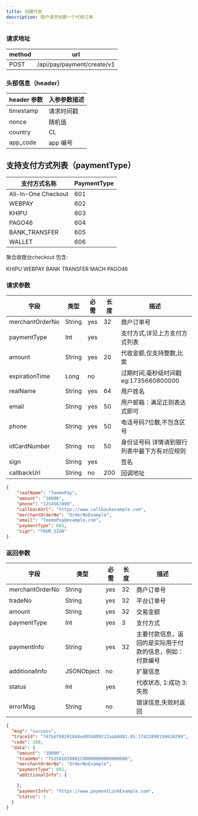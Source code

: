 ```yaml
---
title: 创建代收
description: 商户请求创建一个代收订单
---
```


### 请求地址

| method | url                        |
| ------ | -------------------------- |
| POST   | /api/pay/payment/create/v1 |

### 头部信息（header）

| header 参数 | 入参参数描述 |
| ----------- |--------|
| timestamp   | 请求时间戳  |
| nonce       | 随机值    |
| country     | CL     |
| app_code    | app 编号 |

## 支持支付方式列表（paymentType）

| 支付方式名称 | PaymentType |
|--------|-------------|
| All-In-One Checkout | 601                     |
| WEBPAY              | 602                     |
| KHIPU               | 603                     |
| PAGO46              | 604                     |
| BANK_TRANSFER       | 605                     |
| WALLET              | 606                     |

聚合收银台checkout 包含:

KHIPU
WEBPAY
BANK TRANSFER
MACH
PAGO46

 

### 请求参数

| 字段            | 类型   | 必需  | 长度  | 描述                      |
| --------------- | ------ |-----|-----|-------------------------|
| merchantOrderNo | String | yes | 32  | 商户订单号                   |
| paymentType     | Int    | yes |     | 支付方式,详见上方支付方式列表         |
| amount          | String | yes | 20  | 代收金额,仅支持整数,比索           |
| expirationTime  | Long   | no  |     | 过期时间,毫秒级时间戳 eg:1735660800000                     |
| realName        | String | yes | 64  | 用户姓名                    |
| email           | String | yes | 50  | 用户邮箱：满足正则表达式即可          |
| phone           | String | yes | 50  | 电话号码7位数,不包含区号           |
| idCardNumber    | String | no  | 50  | 身份证号码 详情请到银行列表中最下方有对应规则 |
| sign            | String | yes |     | 签名                      |
| callbackUrl     | String | no  | 200 | 回调地址                    |

```json title="请求示例"
{
    "realName": "TeemoPay",
    "amount": "10000",
    "phone": "1234567890",
    "callbackUrl": "https://www.callbackexample.com",
    "merchantOrderNo": "OrderNoExample",
    "email": "TeemoPay@example.com",
    "paymentType": 601,
    "sign": "YOUR_SIGN"
}
```

### 返回参数

| 字段            | 类型       | 必需 | 长度 | 描述                                                     |
| --------------- | ---------- | ---- | ---- | -------------------------------------------------------- |
| merchantOrderNo | String     | yes  | 32   | 商户订单号                                               |
| tradeNo         | String     | yes  | 32   | 平台订单号                                               |
| amount          | String     | yes  | 32   | 交易金额                                                 |
| paymentType     | Int        | yes  | 3    | 支付方式                                                 |
| paymentInfo     | String     | yes  | 32   | 主要付款信息，返回的是实际用于付款的信息，例如：付款编号 |
| additionalInfo  | JSONObject | no   |      | 扩展信息                                                 |
| status          | Int        | yes  |      | 代收状态, 1:成功 3:失败                                    |
| errorMsg        | String     | no   |      | 错误信息,失败时返回                                      |

```json
{
  "msg": "success",
  "traceId": "747bbf80261844ed85b809212aab0d81.85.17422898158610299",
  "code": 200,
  "data": {
    "amount": "10000",
    "tradeNo": "TS2501010001CO0000000000000000",
    "merchantOrderNo": "OrderNoExample",
    "paymentType": 601,
    "additionalInfo": {

    },
    "paymentInfo": "https://www.paymentLinkExample.com",
    "status": 1
  }
}
```
